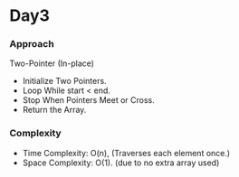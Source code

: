 # Day3

### Approach

Two-Pointer (In-place)
- Initialize Two Pointers.
- Loop While start < end.
- Stop When Pointers Meet or Cross.
- Return the Array.

### Complexity
- Time Complexity: O(n), (Traverses each element once.)
- Space Complexity: O(1). (due to no extra array used)